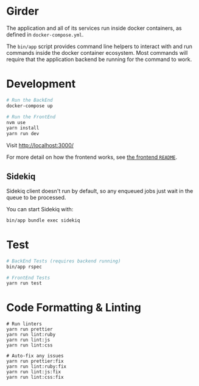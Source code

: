 # Girder

The application and all of its services run inside docker containers, as defined in `docker-compose.yml`.

The `bin/app` script provides command line helpers to interact with and run commands inside the docker container ecosystem. Most commands will require that the application backend be running for the command to work.

# Development

```bash
# Run the BackEnd
docker-compose up

# Run the FrontEnd
nvm use
yarn install
yarn run dev
```

Visit [http://localhost:3000/](http://localhost:7000/)

For more detail on how the frontend works, see [the frontend `README`](app/frontend/README.md).

## Sidekiq

Sidekiq client doesn't run by default, so any enqueued jobs just wait in the queue to be processed.

You can start Sidekiq with:

```bash
bin/app bundle exec sidekiq
```

# Test

```bash
# BackEnd Tests (requires backend running)
bin/app rspec

# FrontEnd Tests
yarn run test
```

# Code Formatting & Linting

```shell
# Run linters
yarn run prettier
yarn run lint:ruby
yarn run lint:js
yarn run lint:css

# Auto-fix any issues
yarn run prettier:fix
yarn run lint:ruby:fix
yarn run lint:js:fix
yarn run lint:css:fix
```
